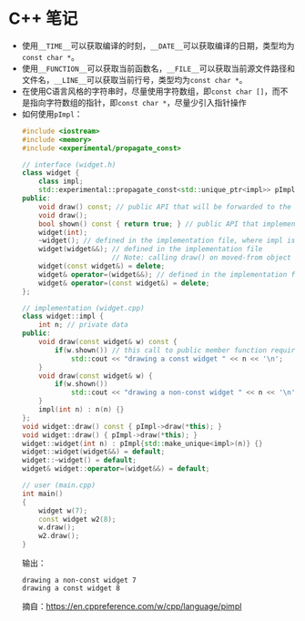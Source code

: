 # C++ 笔记
- 使用`__TIME__`可以获取编译的时刻，`__DATE__`可以获取编译的日期，类型均为`const char *`。
- 使用`__FUNCTION__`可以获取当前函数名，`__FILE__`可以获取当前源文件路径和文件名，`__LINE__`可以获取当前行号，类型均为`const char *`。
- 在使用C语言风格的字符串时，尽量使用字符数组，即`const char []`，而不是指向字符数组的指针，即`const char *`，尽量少引入指针操作
- 如何使用`pImpl`：
  ```cpp
  #include <iostream>
  #include <memory>
  #include <experimental/propagate_const>

  // interface (widget.h)
  class widget {
      class impl;
      std::experimental::propagate_const<std::unique_ptr<impl>> pImpl;
  public:
      void draw() const; // public API that will be forwarded to the implementation
      void draw();
      bool shown() const { return true; } // public API that implementation has to call
      widget(int);
      ~widget(); // defined in the implementation file, where impl is a complete type
      widget(widget&&); // defined in the implementation file
                        // Note: calling draw() on moved-from object is UB
      widget(const widget&) = delete;
      widget& operator=(widget&&); // defined in the implementation file
      widget& operator=(const widget&) = delete;
  };

  // implementation (widget.cpp)
  class widget::impl {
      int n; // private data
  public:
      void draw(const widget& w) const {
          if(w.shown()) // this call to public member function requires the back-reference
              std::cout << "drawing a const widget " << n << '\n';
      }
      void draw(const widget& w) {
          if(w.shown())
              std::cout << "drawing a non-const widget " << n << '\n';
      }
      impl(int n) : n(n) {}
  };
  void widget::draw() const { pImpl->draw(*this); }
  void widget::draw() { pImpl->draw(*this); }
  widget::widget(int n) : pImpl{std::make_unique<impl>(n)} {}
  widget::widget(widget&&) = default;
  widget::~widget() = default;
  widget& widget::operator=(widget&&) = default;

  // user (main.cpp)
  int main()
  {
      widget w(7);
      const widget w2(8);
      w.draw();
      w2.draw();
  }
  ```
  输出：
  ```text
  drawing a non-const widget 7
  drawing a const widget 8
  ```
  摘自：https://en.cppreference.com/w/cpp/language/pimpl

